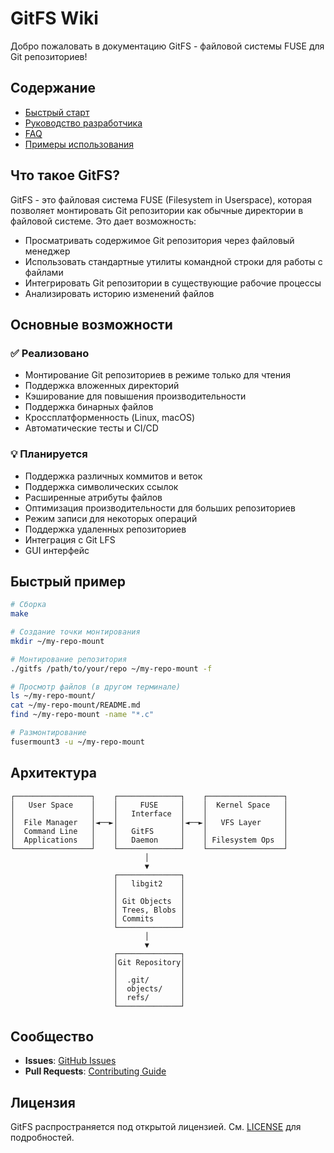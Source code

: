 # GitFS Wiki

Добро пожаловать в документацию GitFS - файловой системы FUSE для Git репозиториев!

## Содержание

- [Быстрый старт](Quick-Start.md)
- [Руководство разработчика](Developer-Guide.md)
- [FAQ](FAQ.md)
- [Примеры использования](Examples.md)

## Что такое GitFS?

GitFS - это файловая система FUSE (Filesystem in Userspace), которая позволяет монтировать Git репозитории как обычные директории в файловой системе. Это дает возможность:

- Просматривать содержимое Git репозитория через файловый менеджер
- Использовать стандартные утилиты командной строки для работы с файлами
- Интегрировать Git репозитории в существующие рабочие процессы
- Анализировать историю изменений файлов

## Основные возможности

### ✅ Реализовано

- Монтирование Git репозиториев в режиме только для чтения
- Поддержка вложенных директорий
- Кэширование для повышения производительности
- Поддержка бинарных файлов
- Кроссплатформенность (Linux, macOS)
- Автоматические тесты и CI/CD

### 💡 Планируется

- Поддержка различных коммитов и веток
- Поддержка символических ссылок
- Расширенные атрибуты файлов
- Оптимизация производительности для больших репозиториев
- Режим записи для некоторых операций
- Поддержка удаленных репозиториев
- Интеграция с Git LFS
- GUI интерфейс

## Быстрый пример

```bash
# Сборка
make

# Создание точки монтирования
mkdir ~/my-repo-mount

# Монтирование репозитория
./gitfs /path/to/your/repo ~/my-repo-mount -f

# Просмотр файлов (в другом терминале)
ls ~/my-repo-mount/
cat ~/my-repo-mount/README.md
find ~/my-repo-mount -name "*.c"

# Размонтирование
fusermount3 -u ~/my-repo-mount
```

## Архитектура

```
┌─────────────────┐    ┌──────────────┐    ┌─────────────────┐
│   User Space    │    │     FUSE     │    │  Kernel Space   │
│                 │    │   Interface  │    │                 │
│  File Manager   │◄──►│              │◄──►│   VFS Layer     │
│  Command Line   │    │   GitFS      │    │                 │
│  Applications   │    │   Daemon     │    │ Filesystem Ops  │
└─────────────────┘    └──────────────┘    └─────────────────┘
                              │
                              ▼
                       ┌──────────────┐
                       │   libgit2    │
                       │              │
                       │ Git Objects  │
                       │ Trees, Blobs │
                       │ Commits      │
                       └──────────────┘
                              │
                              ▼
                       ┌──────────────┐
                       │Git Repository│
                       │              │
                       │  .git/       │
                       │  objects/    │
                       │  refs/       │
                       └──────────────┘
```

## Сообщество

- **Issues**: [GitHub Issues](https://github.com/username/git_fuse_fs/issues)
- **Pull Requests**: [Contributing Guide](Developer-Guide.md#contributing)

## Лицензия

GitFS распространяется под открытой лицензией. См. [LICENSE](../LICENSE) для подробностей.
